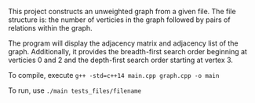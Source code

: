 This project constructs an unweighted graph from a given file. The file structure is: the number of verticies in the graph followed by pairs of relations within the graph. 

The program will display the adjacency matrix and adjacency list of the graph. Additionally, it provides the breadth-first search order beginning at verticies 0 and 2 and the depth-first search order starting at vertex 3. 

To compile, execute `g++ -std=c++14 main.cpp graph.cpp -o main`

To run, use `./main tests_files/filename`
